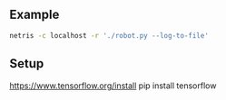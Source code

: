 
## Example
```bash
netris -c localhost -r './robot.py --log-to-file'
```

## Setup
https://www.tensorflow.org/install
pip install tensorflow